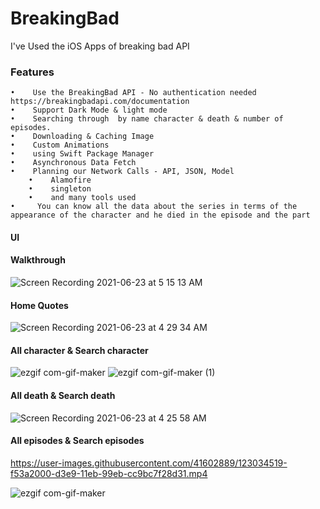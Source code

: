 # BreakingBad
I've Used the iOS Apps of breaking bad API 
### Features
	•	 Use the BreakingBad API - No authentication needed  https://breakingbadapi.com/documentation
	•	 Support Dark Mode & light mode 
	•	 Searching through  by name character & death & number of episodes.
	•	 Downloading & Caching Image
	•	 Custom Animations
	•	 using Swift Package Manager
	•	 Asynchronous Data Fetch
	•	 Planning our Network Calls - API, JSON, Model
        •	 Alamofire
        •	 singleton
        •	 and many tools used
	•	  You can know all the data about the series in terms of the appearance of the character and he died in the episode and the part


  


#### UI
#### Walkthrough

![Screen Recording 2021-06-23 at 5 15 13 AM](https://user-images.githubusercontent.com/41602889/123030085-7beaff00-d3e2-11eb-8752-ea35620d879a.gif)

#### Home Quotes
![Screen Recording 2021-06-23 at 4 29 34 AM](https://user-images.githubusercontent.com/41602889/123029462-72ad6280-d3e1-11eb-8a14-a279ff75bb9c.gif)


#### All character & Search character
![ezgif com-gif-maker](https://user-images.githubusercontent.com/41602889/123033679-6f69a500-d3e8-11eb-8d33-13d2429ad5c0.gif)
![ezgif com-gif-maker (1)](https://user-images.githubusercontent.com/41602889/123034084-2f56f200-d3e9-11eb-8ebd-33881aa8e73d.gif)

#### All death & Search death
![Screen Recording 2021-06-23 at 4 25 58 AM](https://user-images.githubusercontent.com/41602889/123029361-45f94b00-d3e1-11eb-836f-cc7d0659d98e.gif)

#### All episodes & Search episodes

https://user-images.githubusercontent.com/41602889/123034519-f53a2000-d3e9-11eb-99eb-cc9bc7f28d31.mp4

![ezgif com-gif-maker](https://user-images.githubusercontent.com/41602889/123034662-36323480-d3ea-11eb-80c6-ccd28b8acef6.gif)

